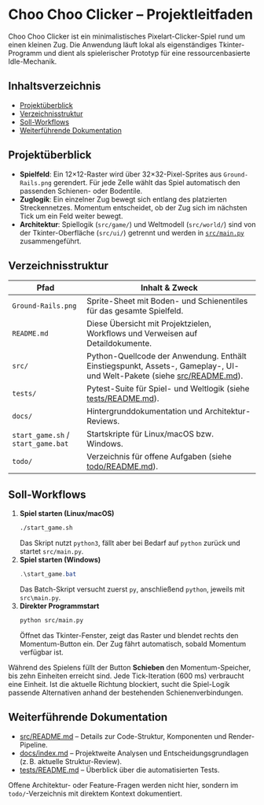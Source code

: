 # Choo Choo Clicker – Projektleitfaden

Choo Choo Clicker ist ein minimalistisches Pixelart-Clicker-Spiel rund um einen kleinen Zug. Die Anwendung läuft lokal als eigenständiges Tkinter-Programm und dient als spielerischer Prototyp für eine ressourcenbasierte Idle-Mechanik.

## Inhaltsverzeichnis
- [Projektüberblick](#projektüberblick)
- [Verzeichnisstruktur](#verzeichnisstruktur)
- [Soll-Workflows](#soll-workflows)
- [Weiterführende Dokumentation](#weiterführende-dokumentation)

## Projektüberblick
- **Spielfeld**: Ein 12×12-Raster wird über 32×32-Pixel-Sprites aus `Ground-Rails.png` gerendert. Für jede Zelle wählt das Spiel automatisch den passenden Schienen- oder Bodentile.
- **Zuglogik**: Ein einzelner Zug bewegt sich entlang des platzierten Streckennetzes. Momentum entscheidet, ob der Zug sich im nächsten Tick um ein Feld weiter bewegt.
- **Architektur**: Spiellogik (`src/game/`) und Weltmodell (`src/world/`) sind von der Tkinter-Oberfläche (`src/ui/`) getrennt und werden in [`src/main.py`](src/main.py) zusammengeführt.

## Verzeichnisstruktur
| Pfad | Inhalt & Zweck |
| --- | --- |
| `Ground-Rails.png` | Sprite-Sheet mit Boden- und Schienentiles für das gesamte Spielfeld. |
| `README.md` | Diese Übersicht mit Projektzielen, Workflows und Verweisen auf Detaildokumente. |
| `src/` | Python-Quellcode der Anwendung. Enthält Einstiegspunkt, Assets-, Gameplay-, UI- und Welt-Pakete (siehe [src/README.md](src/README.md)). |
| `tests/` | Pytest-Suite für Spiel- und Weltlogik (siehe [tests/README.md](tests/README.md)). |
| `docs/` | Hintergrunddokumentation und Architektur-Reviews. |
| `start_game.sh` / `start_game.bat` | Startskripte für Linux/macOS bzw. Windows. |
| `todo/` | Verzeichnis für offene Aufgaben (siehe [todo/README.md](todo/README.md)). |

## Soll-Workflows
1. **Spiel starten (Linux/macOS)**
   ```bash
   ./start_game.sh
   ```
   Das Skript nutzt `python3`, fällt aber bei Bedarf auf `python` zurück und startet `src/main.py`.
2. **Spiel starten (Windows)**
   ```powershell
   .\start_game.bat
   ```
   Das Batch-Skript versucht zuerst `py`, anschließend `python`, jeweils mit `src\main.py`.
3. **Direkter Programmstart**
   ```bash
   python src/main.py
   ```
   Öffnet das Tkinter-Fenster, zeigt das Raster und blendet rechts den Momentum-Button ein. Der Zug fährt automatisch, sobald Momentum verfügbar ist.

Während des Spielens füllt der Button **Schieben** den Momentum-Speicher, bis zehn Einheiten erreicht sind. Jede Tick-Iteration (600 ms) verbraucht eine Einheit. Ist die aktuelle Richtung blockiert, sucht die Spiel-Logik passende Alternativen anhand der bestehenden Schienenverbindungen.

## Weiterführende Dokumentation
- [src/README.md](src/README.md) – Details zur Code-Struktur, Komponenten und Render-Pipeline.
- [docs/index.md](docs/index.md) – Projektweite Analysen und Entscheidungsgrundlagen (z. B. aktuelle Struktur-Review).
- [tests/README.md](tests/README.md) – Überblick über die automatisierten Tests.

Offene Architektur- oder Feature-Fragen werden nicht hier, sondern im `todo/`-Verzeichnis mit direktem Kontext dokumentiert.
